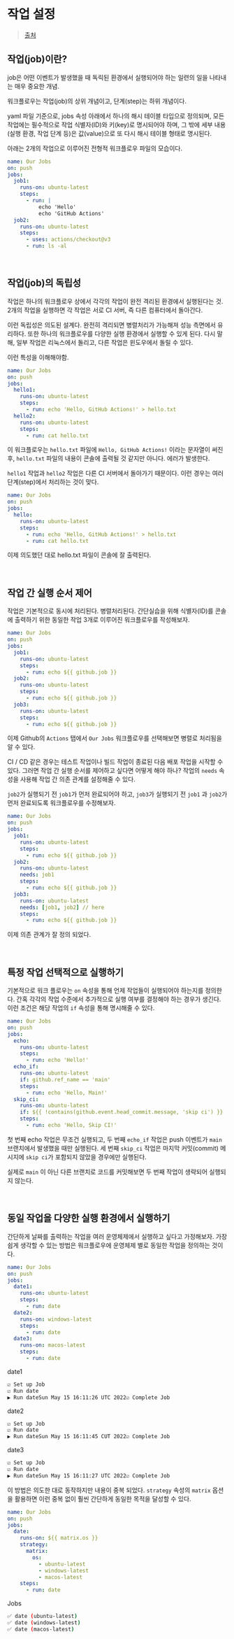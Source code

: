 # 작업 설정

> [출처](https://www.daleseo.com/github-actions-jobs/)

## 작업(job)이란?

job은 어떤 이벤트가 발생했을 때 독릭된 환경에서 실행되어야 하는 일련의 일을 나타내는 매우 중요한 개념.

워크플로우는 작업(job)의 상위 개념이고, 단계(step)는 하위 개념이다.

yaml 파일 기준으로, jobs 속성 아래에서 하나의 해시 테이블 타입으로 정의되며, 모든 작업에는 필수적으로 작업 식별자(ID)와 키(key)로 명시되어야 하며, 그 밖에 세부 내용(실행 환경, 작업 단계 등)은 값(value)으로 또 다시 해시 테이블 형태로 명시된다.

아래는 2개의 작업으로 이루어진 전형적 워크플로우 파일의 모습이다.

```yaml
name: Our Jobs
on: push
jobs:
  job1:
    runs-on: ubuntu-latest
    steps:
      - run: |
          echo 'Hello'
          echo 'GitHub Actions'
  job2:
    runs-on: ubuntu-latest
    steps:
      - uses: actions/checkout@v3
      - run: ls -al
```

<br/>

## 작업(job)의 독립성

작업은 하나의 워크플로우 상에서 각각의 작업이 완전 격리된 환경에서 실행된다는 것. 2개의 작업을 실행하면 각 작업은 서로 CI 서버, 즉 다른 컴퓨터에서 돌아간다.

이런 독립성은 의도된 설계다. 완전히 격리되면 병렬처리가 가능해져 성능 측면에서 유리하다. 또한 하나의 워크플로우를 다양한 실행 환경에서 실행할 수 있게 된다. 다시 말해, 일부 작업은 리눅스에서 돌리고, 다른 작업은 윈도우에서 돌릴 수 있다.

이런 특성을 이해해야함.

```yaml
name: Our Jobs
on: push
jobs:
  hello1:
    runs-on: ubuntu-latest
    steps:
      - run: echo 'Hello, GitHub Actions!' > hello.txt
  hello2:
    runs-on: ubuntu-latest
    steps:
      - run: cat hello.txt
```

이 워크플로우는 `hello.txt` 파일에 `Hello, GitHub Actions!` 이라는 문자열이 써진 후, `hello.txt` 파일의 내용이 콘솔에 출력될 것 같지만 아니다. 에러가 발생한다.

`hello1` 작업과 `hello2` 작업은 다른 CI 서버에서 돌아가기 때문이다. 이런 경우는 여러 단계(step)에서 처리하는 것이 맞다.

```yaml
name: Our Jobs
on: push
jobs:
  hello:
    runs-on: ubuntu-latest
    steps:
      - run: echo 'Hello, GitHub Actions!' > hello.txt
      - run: cat hello.txt
```

이제 의도했던 대로 hello.txt 파일이 콘솔에 잘 출력된다.

<br/>

## 작업 간 실행 순서 제어

작업은 기본적으로 동시에 처리된다. 병렬처리된다. 간단실습을 위해 식별자(ID)를 콘솔에 출력하기 위한 동일한 작업 3개로 이루어진 워크플로우를 작성해보자.

```yaml
name: Our Jobs
on: push
jobs:
  job1:
    runs-on: ubuntu-latest
    steps:
      - run: echo ${{ github.job }}
  job2:
    runs-on: ubuntu-latest
    steps:
      - run: echo ${{ github.job }}
  job3:
    runs-on: ubuntu-latest
    steps:
      - run: echo ${{ github.job }}
```

이제 Github의 `Actions` 탭에서 `Our Jobs` 워크플로우를 선택해보면 병렬로 처리됨을 알 수 있다.

CI / CD 같은 경우는 테스트 작업이나 빌드 작업이 종료된 다음 배포 작업을 시작할 수 있다. 그러면 작업 간 실행 순서를 제어하고 싶다면 어떻게 해야 하나? 작업의 `needs` 속성을 사용해 작업 간 의존 관계를 설정해줄 수 있다.

`job2`가 실행되기 전 `job1`가 먼저 완료되어야 하고, `job3`가 실행되기 전 `job1` 과 `job2`가 먼저 완료되도록 워크플로우를 수정해보자.

```yaml
name: Our Jobs
on: push
jobs:
  job1:
    runs-on: ubuntu-latest
    steps:
      - run: echo ${{ github.job }}
  job2:
    runs-on: ubuntu-latest
    needs: job1
    steps:
      - run: echo ${{ github.job }}
  job3:
    runs-on: ubuntu-latest
    needs: [job1, job2] // here
    steps:
      - run: echo ${{ github.job }}
```

이제 의존 관계가 잘 정의 되었다.

<br/>

## 특정 작업 선택적으로 실행하기

기본적으로 워크 플로우는 `on` 속성을 통해 언제 작업들이 실행되어야 하는지를 정의한다. 간혹 각각의 작업 수준에서 추가적으로 실행 여부를 결정해야 하는 경우가 생긴다. 이런 조건은 해당 작업의 `if` 속성을 통해 명시해줄 수 있다.

```yaml
name: Our Jobs
on: push
jobs:
  echo:
    runs-on: ubuntu-latest
    steps:
      - run: echo 'Hello!'
  echo_if:
    runs-on: ubuntu-latest
    if: github.ref_name == 'main'
    steps:
      - run: echo 'Hello, Main!'
  skip_ci:
    runs-on: ubuntu-latest
    if: ${{ !contains(github.event.head_commit.message, 'skip ci') }}
    steps:
      - run: echo 'Hello, Skip CI!'
```

첫 번째 echo 작업은 무조건 실행되고, 두 번째 `echo_if` 작업은 push 이벤트가 `main` 브랜치에서 발생했을 때만 실행된다. 세 번째 `skip_ci` 작업은 마지막 커밋(commit) 메시지에 `skip ci`가 포함되지 않았을 경우에만 실행된다.

실제로 `main` 이 아닌 다른 브랜치로 코드를 커밋해보면 두 번째 작업이 생략되어 실행되지 않는다.

<br/>

## 동일 작업을 다양한 실행 환경에서 실행하기

간단하게 날짜를 출력하는 작업을 여러 운영체제에서 실행하고 싶다고 가정해보자. 가장 쉽게 생각할 수 있는 방법은 워크플로우에 운영체제 별로 동일한 작업을 정의하는 것이다.

```yaml
name: Our Jobs
on: push
jobs:
  date1:
    runs-on: ubuntu-latest
    steps:
      - run: date
  date2:
    runs-on: windows-latest
    steps:
      - run: date
  date3:
    runs-on: macos-latest
    steps:
      - run: date
```

date1

```bash
☑️ Set up Job
☑️ Run date
▶ Run dateSun May 15 16:11:26 UTC 2022☑️ Complete Job
```

date2

```bash
☑️ Set up Job
☑️ Run date
▶ Run dateSun May 15 16:11:45 CUT 2022☑️ Complete Job
```

date3

```bash
☑️ Set up Job
☑️ Run date
▶ Run dateSun May 15 16:11:27 UTC 2022☑️ Complete Job
```

이 방법은 의도한 대로 동작하지만 내용이 중복 되었다. `strategy` 속성의 `matrix` 옵션을 활용하면 이런 중복 없이 훨씬 간단하게 동일한 목적을 달성할 수 있다.

```yaml
name: Our Jobs
on: push
jobs:
  date:
    runs-on: ${{ matrix.os }}
    strategy:
      matrix:
        os:
          - ubuntu-latest
          - windows-latest
          - macos-latest
    steps:
      - run: date
```

Jobs

```bash
✅ date (ubuntu-latest)
✅ date (windows-latest)
✅ date (macos-latest)
```